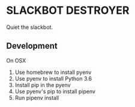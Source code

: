 # SLACKBOT DESTROYER

Quiet the slackbot.

## Development

On OSX

1. Use homebrew to install pyenv
2. Use pyenv to install Python 3.6
3. Install pip in the pyenv
4. Use pyenv's pip to install pipenv
5. Run pipenv install
